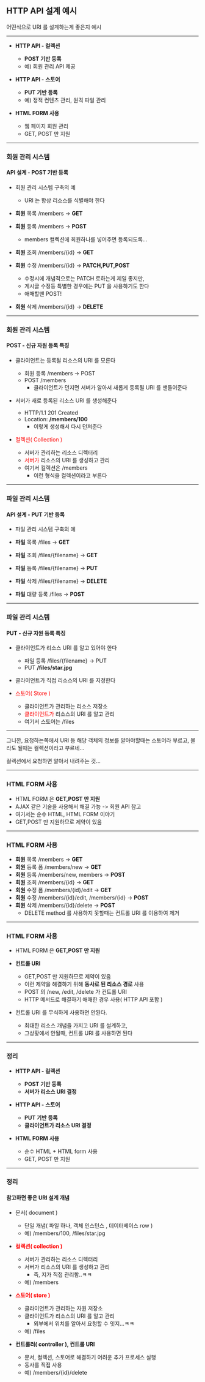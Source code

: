 ## HTTP API 설계 예시

어떤식으로 URI 를 설계하는게 좋은지 예시

---

- **HTTP API - 컬렉션**
  - **POST 기반 등록**
  - 예) 회원 관리 API 제공


- **HTTP API - 스토어**
  - **PUT 기반 등록**
  - 예) 정적 컨텐츠 관리, 원격 파일 관리


- **HTML FORM 사용**
  - 웹 페이지 회원 관리
  - GET, POST 만 지원


---

### 회원 관리 시스템
#### API 설계 - POST 기반 등록

- 회원 관리 시스템 구축의 예
  - URI 는 항상 리소스를 식별해야 한다


- **회원** 목록 /members -> **GET**
- **회원** 등록 /members -> **POST**
  - members 컬렉션에 회원하나를 넣어주면 등록되도록...
- **회원** 조회 /members/{id} -> **GET**
- **회원** 수정 /members/{id} -> **PATCH,PUT,POST**
  - 수정시에 개념적으로는 PATCH 로하는게 제일 좋지만,
  - 게시글 수정등 특별한 경우에는 PUT 을 사용하기도 한다
  - 애매할땐 POST!
- **회원** 삭제 /members/{id} -> **DELETE**

---

### 회원 관리 시스템
#### POST - 신규 자원 등록 특징

- 클라이언트는 등록될 리소스의 URI 를 모른다
  - 회원 등록 /members -> POST
  - POST /members
    - 클라이언트가 던지면 서버가 알아서 새롭게 등록될 URI 를 맨들어준다


- 서버가 새로 등록된 리소스 URI 를 생성해준다
  - HTTP/1.1 201 Created
  - Location: **/members/100**
    - 이렇게 생성해서 다시 던져준다


- <span style="color: red">컬렉션( Collection )</span>
  - 서버가 관리하는 리소스 디렉터리
  - <span style="color: red">서버가</span> 리소스의 URI 를 생성하고 관리
  - 여기서 컬렉션은 /members
    - 이런 형식을 컬렉션이라고 부른다

---

### 파일 관리 시스템
#### API 설계 - PUT 기반 등록

- 파일 관리 시스템 구축의 예


- **파일** 목록 /files -> **GET**
- **파일** 조회 /files/{filename} -> **GET**
- **파일** 등록 /files/{filename} -> **PUT**
- **파일** 삭제 /files/{filename} -> **DELETE**
- **파일** 대량 등록 /files -> **POST**

---

### 파일 관리 시스템
#### PUT - 신규 자원 등록 특징

- 클라이언트가 리소스 URI 를 알고 있어야 한다
  - 파일 등록 /files/{filename} -> PUT
  - PUT **/files/star.jpg**


- 클라이언트가 직접 리소스의 URI 를 지정한다


- <span style="color: red">스토어( Store )</span>
  - 클라이언트가 관리하는 리소스 저장소
  - <span style="color: red">클라이언트가</span> 리소스의 URI 를 알고 관리
  - 여기서 스토어는 /files


---

그니깐, 요청하는쪽에서 URI 등 해당 객체의 정보를 알아야할때는 스토어라 부르고,
몰라도 될때는 컬렉션이라고 부르네...


컬렉션에서 요청하면 알아서 내려주는 것...

---

### HTML FORM 사용

- HTML FORM 은 **GET,POST 만 지원**
- AJAX 같은 기술을 사용해서 해결 가능 -> 회원 API 참고
- 여기서는 순수 HTML, HTML FORM 이야기
- GET,POST 만 지원하므로 제약이 있음

---

### HTML FORM 사용

- **회원** 목록 /members -> **GET**
- **회원** 등록 폼 /members/new -> **GET**
- **회원** 등록 /members/new, members -> **POST**
- **회원** 조회 /members/{id} -> **GET**
- **회원** 수정 폼 /members/{id}/edit -> **GET**
- **회원** 수정 /members/{id}/edit, /members/{id} -> **POST**
- **회원** 삭제 /members/{id}/delete -> **POST**
  - DELETE method 를 사용하지 못할때는 컨트롤 URI 를 이용하여 제거

---

### HTML FORM 사용

- HTML FORM 은 **GET,POST 만 지원**
- **컨트롤 URI**
  - GET,POST 만 지원하므로 제약이 있음
  - 이런 제약을 해결하기 위해 **동사로 된 리소스 경로** 사용
  - POST 의 /new, /edit, /delete 가 컨트롤 URI
  - HTTP 메서드로 해결하기 애매한 경우 사용( HTTP API 포함 )


- 컨트롤 URI 를 무식하게 사용하면 안된다.
  - 최대한 리소스 개념을 가지고 URI 를 설계하고, 
  - 그상황에서 안될때, 컨트롤 URI 를 사용하면 된다
  
---

### 정리

- **HTTP API - 컬렉션**
  - **POST 기반 등록**
  - **서버가 리소스 URI 결정**


- **HTTP API - 스토어**
  - **PUT 기반 등록**
  - **클라이언트가 리소스 URI 결정**


- **HTML FORM 사용**
  - 순수 HTML + HTML form 사용
  - GET, POST 만 지원

---

### 정리
#### 참고하면 좋은 URI 설계 개념


- 문서( document )
  - 단일 개념( 파일 하나, 객체 인스턴스 , 데이터베이스 row )
  - 예) /members/100, /files/star.jpg


- <span style="color: red">**컬렉션( collection )**</span>
  - 서버가 관리하는 리소스 디렉터리
  - 서버가 리소스의 URI 를 생성하고 관리
    - 즉, 지가 직접 관리함..ㅋㅋ
  - 예) /members


- <span style="color: red">**스토어( store )**</span>
  - 클라이언트가 관리하는 자원 저장소
  - 클라이언트가 리소스의 URI 를 알고 관리
    - 외부에서 위치를 알아서 요청할 수 잇지...ㅋㅋ
  - 예) /files


- **컨트롤러( controller ), 컨트롤 URI**
  - 문서, 컬렉션, 스토어로 해결하기 어려운 추가 프로세스 실행
  - 동사를 직접 사용
  - 예) /members/{id}/delete